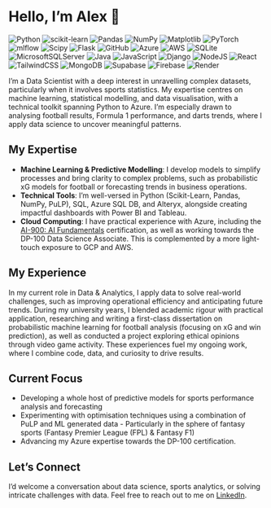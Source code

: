 # Hello, I’m Alex 👋
![Python](https://img.shields.io/badge/python-3670A0?style=for-the-badge&logo=python&logoColor=ffdd54)
![scikit-learn](https://img.shields.io/badge/scikit--learn-%23F7931E.svg?style=for-the-badge&logo=scikit-learn&logoColor=white)
![Pandas](https://img.shields.io/badge/pandas-%23150458.svg?style=for-the-badge&logo=pandas&logoColor=white)
![NumPy](https://img.shields.io/badge/numpy-%23013243.svg?style=for-the-badge&logo=numpy&logoColor=white)
![Matplotlib](https://img.shields.io/badge/Matplotlib-%23096ca3.svg?style=for-the-badge&logo=Matplotlib&logoColor=black)
![PyTorch](https://img.shields.io/badge/PyTorch-%23EE4C2C.svg?style=for-the-badge&logo=PyTorch&logoColor=white)
![mlflow](https://img.shields.io/badge/mlflow-%23d9ead3.svg?style=for-the-badge&logo=numpy&logoColor=blue)
![Scipy](https://img.shields.io/badge/SciPy-%230C55A5.svg?style=for-the-badge&logo=scipy&logoColor=%white)
![Flask](https://img.shields.io/badge/flask-%23000.svg?style=for-the-badge&logo=flask&logoColor=white)
![GitHub](https://img.shields.io/badge/github-%23121011.svg?style=for-the-badge&logo=github&logoColor=white)
![Azure](https://img.shields.io/badge/azure-%230072C6.svg?style=for-the-badge&logo=microsoftazure&logoColor=white)
![AWS](https://img.shields.io/badge/AWS-%23FF9900.svg?style=for-the-badge&logo=amazon-aws&logoColor=white)
![SQLite](https://img.shields.io/badge/sqlite-%2307405e.svg?style=for-the-badge&logo=sqlite&logoColor=white)
![MicrosoftSQLServer](https://img.shields.io/badge/Microsoft%20SQL%20Server-CC2927?style=for-the-badge&logo=microsoft%20sql%20server&logoColor=white)
![Java](https://img.shields.io/badge/java-%23ED8B00.svg?style=for-the-badge&logo=openjdk&logoColor=white)
![JavaScript](https://img.shields.io/badge/javascript-%23323330.svg?style=for-the-badge&logo=javascript&logoColor=%23F7DF1E)
![Django](https://img.shields.io/badge/django-%23092E20.svg?style=for-the-badge&logo=django&logoColor=white)
![NodeJS](https://img.shields.io/badge/node.js-6DA55F?style=for-the-badge&logo=node.js&logoColor=white)
![React](https://img.shields.io/badge/react-%2320232a.svg?style=for-the-badge&logo=react&logoColor=%2361DAFB)
![TailwindCSS](https://img.shields.io/badge/tailwindcss-%2338B2AC.svg?style=for-the-badge&logo=tailwind-css&logoColor=white)
![MongoDB](https://img.shields.io/badge/MongoDB-%234ea94b.svg?style=for-the-badge&logo=mongodb&logoColor=white)
![Supabase](https://img.shields.io/badge/Supabase-3ECF8E?style=for-the-badge&logo=supabase&logoColor=white)
![Firebase](https://img.shields.io/badge/firebase-%23039BE5.svg?style=for-the-badge&logo=firebase)
![Render](https://img.shields.io/badge/Render-%46E3B7.svg?style=for-the-badge&logo=render&logoColor=white)

I’m a Data Scientist with a deep interest in unravelling complex datasets, particularly when it involves sports statistics. My expertise centres on machine learning, statistical modelling, and data visualisation, with a technical toolkit spanning Python to Azure. I’m especially drawn to analysing football results, Formula 1 performance, and darts trends, where I apply data science to uncover meaningful patterns.

## My Expertise
- **Machine Learning & Predictive Modelling**: I develop models to simplify processes and bring clarity to complex problems, such as probabilistic xG models for football or forecasting trends in business operations.
- **Technical Tools**: I’m well-versed in Python (Scikit-Learn, Pandas, NumPy, PuLP), SQL, Azure SQL DB, and Alteryx, alongside creating impactful dashboards with Power BI and Tableau.
- **Cloud Computing**: I have practical experience with Azure, including the [AI-900: AI Fundamentals](https://learn.microsoft.com/api/credentials/share/en-gb/AlexRedshawUK-7850/67A0F1144119022E?sharingId=C183137B04FE9A8C) certification, as well as working towards the DP-100 Data Science Associate. This is complemented by a more light-touch exposure to GCP and AWS.

## My Experience
In my current role in Data & Analytics, I apply data to solve real-world challenges, such as improving operational efficiency and anticipating future trends. During my university years, I blended academic rigour with practical application, researching and writing a first-class dissertation on probabilistic machine learning for football analysis (focusing on xG and win prediction), as well as conducted a project exploring ethical opinions through video game activity. These experiences fuel my ongoing work, where I combine code, data, and curiosity to drive results.

## Current Focus
- Developing a whole host of predictive models for sports performance analysis and forecasting
- Experimenting with optimisation techniques using a combination of PuLP and ML generated data - Particularly in the sphere of fantasy sports (Fantasy Premier League (FPL) & Fantasy F1)
- Advancing my Azure expertise towards the DP-100 certification.

## Let’s Connect
I’d welcome a conversation about data science, sports analytics, or solving intricate challenges with data. Feel free to reach out to me on [LinkedIn](https://www.linkedin.com/in/alex-redshaw-a21711323/).
